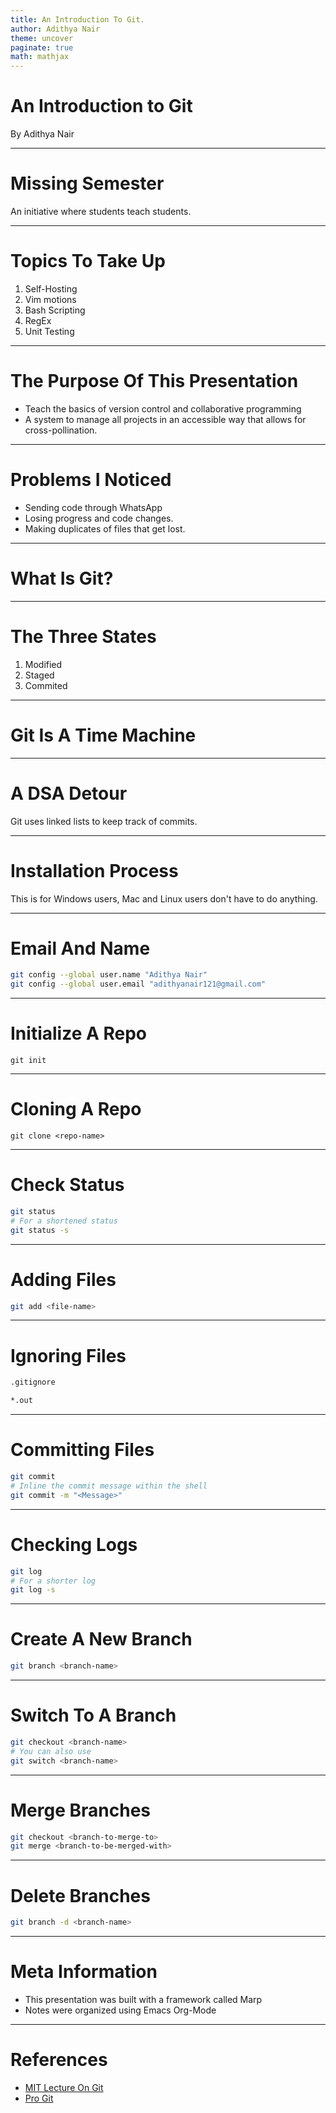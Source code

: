 ```yaml
---
title: An Introduction To Git.
author: Adithya Nair
theme: uncover 
paginate: true
math: mathjax
---
```


# An Introduction to Git

By Adithya Nair

---
# Missing Semester
An initiative where students teach students.

---
# Topics To Take Up
1. Self-Hosting
2. Vim motions 
3. Bash Scripting
4. RegEx
5. Unit Testing

---
# The Purpose Of This Presentation
- Teach the basics of version control and collaborative programming
- A system to manage all projects in an accessible way that allows for cross-pollination.

---
# Problems I Noticed
- Sending code through WhatsApp
- Losing progress and code changes.
- Making duplicates of files that get lost.
---
# What Is Git? 

---
# The Three States
1. Modified
2. Staged
3. Commited

---
# Git Is A Time Machine

---
# A DSA Detour
Git uses linked lists to keep track of commits.

---




# Installation Process
This is for Windows users, Mac and Linux users don't have to do anything.

---
# Email And Name
```sh 
git config --global user.name "Adithya Nair"
git config --global user.email "adithyanair121@gmail.com"
```
---
# Initialize A Repo
```shell
git init
```
---
# Cloning A Repo
```shell
git clone <repo-name>
```

---
# Check Status
```sh 
git status
# For a shortened status
git status -s 
```

---
# Adding Files
```sh 
git add <file-name>
```
---
# Ignoring Files
```sh 
.gitignore

*.out
```

---
# Committing Files
```sh 
git commit
# Inline the commit message within the shell
git commit -m "<Message>"
```

---
# Checking Logs
```sh 
git log 
# For a shorter log
git log -s
```
---
# Create A New Branch
```sh 
git branch <branch-name>
```
---
# Switch To A Branch
```sh 
git checkout <branch-name>
# You can also use
git switch <branch-name>
```
---
# Merge Branches
```sh 
git checkout <branch-to-merge-to>
git merge <branch-to-be-merged-with>
```
---
# Delete Branches
```sh 
git branch -d <branch-name>
```
---
# Meta Information
- This presentation was built with a framework called Marp
- Notes were organized using Emacs Org-Mode
---
# References
- [MIT Lecture On Git](https://www.youtube.com/watch?v=2sjqTHE0zok)
- [Pro Git](https://git-scm.com/book/en/v2)
